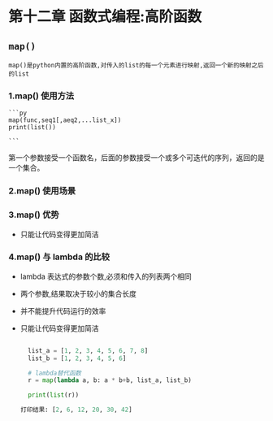 # 第十二章 函数式编程:高阶函数

## `map()`

    map()是python内置的高阶函数,对传入的list的每一个元素进行映射,返回一个新的映射之后的list

### 1.map() 使用方法

    ```py
    map(func,seq1[,aeq2,...list_x])
    print(list())

    ```

第一个参数接受一个函数名，后面的参数接受一个或多个可迭代的序列，返回的是一个集合。

### 2.map() 使用场景

### 3.map() 优势

- 只能让代码变得更加简洁

### 4.map() 与 lambda 的比较

- lambda 表达式的参数个数,必须和传入的列表两个相同
- 两个参数,结果取决于较小的集合长度
- 并不能提升代码运行的效率
- 只能让代码变得更加简洁

  ```py

    list_a = [1, 2, 3, 4, 5, 6, 7, 8]
    list_b = [1, 2, 3, 4, 5, 6]

    # lambda替代函数
    r = map(lambda a, b: a * b+b, list_a, list_b)

    print(list(r))

  ```

  ```py
  打印结果: [2, 6, 12, 20, 30, 42]
  ```
